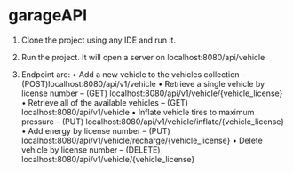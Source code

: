 # garageAPI

1. Clone the project using any IDE and run it.

2. Run the project. It will open a server on localhost:8080/api/vehicle

3. Endpoint are:
      •	Add a new vehicle to the vehicles collection – (POST)localhost:8080/api/v1/vehicle
      •	Retrieve a single vehicle by license number – (GET) localhost:8080/api/v1/vehicle/{vehicle_license}
      •	Retrieve all of the available vehicles – (GET) localhost:8080/api/v1/vehicle
      •	Inflate vehicle tires to maximum pressure – (PUT) localhost:8080/api/v1/vehicle/inflate/{vehicle_license}
      •	Add energy by license number – (PUT) localhost:8080/api/v1/vehicle/recharge/{vehicle_license}
      •	Delete vehicle by license number – (DELETE) localhost:8080/api/v1/vehicle/{vehicle_license}
      
 

